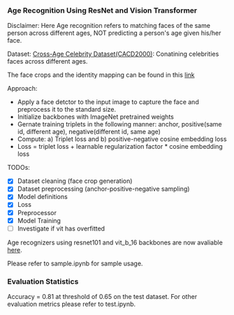 ### Age Recognition Using ResNet and Vision Transformer

Disclaimer: Here Age recognition refers to matching faces of the same person across different ages, NOT predicting a person's age given his/her face. 

Dataset: [Cross-Age Celebrity Dataset(CACD2000)](https://bcsiriuschen.github.io/CARC/): Conatining celebrities faces across different ages.

The face crops and the identity mapping can be found in this [link](https://drive.google.com/drive/folders/1bv5mg0DhtP4mECQ8Hy7m3pZ5lUPr0MOz?usp=sharing)

Approach:
- Apply a face detctor to the input image to capture the face and preprocess it to the standard size.
- Initialize backbones with ImageNet pretrained weights
- Gernate training triplets in the following manner: anchor, positive(same id, different age), negative(different id, same age)
- Compute: a) Triplet loss and b) positive-negative cosine embedding loss
- Loss = triplet loss + learnable regularization  factor * cosine embedding loss

TODOs:
- [x] Dataset cleaning (face crop generation)
- [x] Dataset preprocessing (anchor-positive-negative sampling)
- [x] Model definitions
- [x] Loss
- [x] Preprocessor
- [x] Model Training
- [ ] Investigate if vit has overfitted

Age recognizers using resnet101 and vit_b_16 backbones are now avaliable [here](https://drive.google.com/drive/folders/1oG9tei4nwXHCYR-gi-leqKN1TJ2nM7cd?usp=sharing).

Please refer to sample.ipynb for sample usage.

### Evaluation Statistics
Accuracy = 0.81 at threshold of 0.65 on the test dataset. For other evaluation metrics please refer to test.ipynb.
